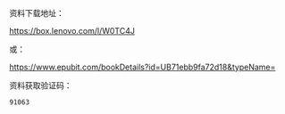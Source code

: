 资料下载地址：

<https://box.lenovo.com/l/W0TC4J>

或：

<https://www.epubit.com/bookDetails?id=UB71ebb9fa72d18&typeName=>

资料获取验证码：

`91063`

